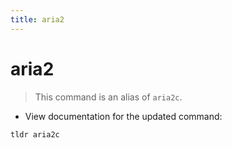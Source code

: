 ```yaml
---
title: aria2
---
```

# aria2

> This command is an alias of `aria2c`.

- View documentation for the updated command:

`tldr aria2c`
